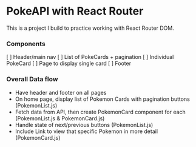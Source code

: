 # PokeAPI with React Router

This is a project I build to practice working with React Router DOM.

### Components

[ ] Header/main nav
[ ] List of PokeCards + pagination
[ ] Individual PokeCard
[ ] Page to display single card
[ ] Footer

### Overall Data flow

- Have header and footer on all pages
- On home page, display list of Pokemon Cards with pagination buttons (PokemonList.js)
- Fetch data from API, then create PokemonCard component for each (PokemonList.js & PokemonCard.js)
- Handle state of next/previous buttons (PokemonList.js)
- Include Link to view that specific Pokemon in more detail (PokemonCard.js)
